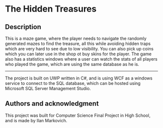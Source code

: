 # The Hidden Treasures

## Description
This is a maze game, where the player needs to navigate the randomly generated mazes to find the treasure, all this while avoiding hidden traps which are very hard to see due to low visibility. You can also pick up coins which you can later use in the shop ot buy skins for the player. The game also has a statistics windows where a user can watch the stats of all players who played the game, which are using the same database as he is.

---
The project is built on UWP written in C#, and is using WCF as a windows service to connect to the SQL database, which can be hosted using Microsoft SQL Server Management Studio.

## Authors and acknowledgment
This project was built for Computer Science Final Project in High School, and is made by Ilan Markovich.
